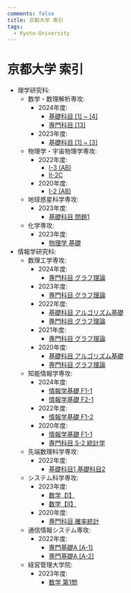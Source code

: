 ```yaml
---
comments: false
title: 京都大学 索引
tags:
  - Kyoto-University
---
```


# 京都大学 索引

- 理学研究科:
    - 数学・数理解析専攻:
        - 2024年度:
            - [基礎科目 \[1\] ~ \[4\]](science/math_2024_kiso_1_4.md)
            - [専門科目 \[13\]](science/math_2024_senmon_13.md)
        - 2023年度:
            - [基礎科目 \[1\] ~ \[3\]](science/math_2023_kiso_1_3.md)
    - 物理学・宇宙物理学専攻:
        - 2022年度:
            - [I-3 (AB)](science/phys_2022_I_3_AB.md)
            - [II-2C](science/phys_2022_II_2_C.md)
        - 2020年度:
            - [I-2 (AB)](science/phys_2020_I_2_AB.md)
    - 地球惑星科学専攻:
        - 2023年度:
            - [基礎科目 問題1](science/eps_2023_kiso_1.md)
    - 化学専攻:
        - 2023年度:
            - [物理学 基礎](science/chem_2023_phys_kiso.md)
- 情報学研究科:
    - 数理工学専攻:
        - 2024年度:
            - [専門科目 グラフ理論](informatics/amp_202308_graph_theory.md)
        - 2023年度:
            - [専門科目 グラフ理論](informatics/amp_202208_graph_theory.md)
        - 2022年度:
            - [基礎科目 アルゴリズム基礎](informatics/amp_202108_algorithm.md)
            - [専門科目 グラフ理論](informatics/amp_202108_graph_theory.md)
        - 2021年度:
            - [専門科目 グラフ理論](informatics/amp_202008_graph_theory.md)
        - 2020年度:
            - [基礎科目 アルゴリズム基礎](informatics/amp_201908_algorithm.md)
            - [専門科目 グラフ理論](informatics/amp_201908_graph_theory.md)
    - 知能情報学専攻:
        - 2024年度:
            - [情報学基礎 F1-1](informatics/ist_202308_kiso_f1_1.md)
            - [情報学基礎 F2-1](informatics/ist_202308_kiso_f2_1.md)
        - 2022年度:
            - [情報学基礎 F1-2](informatics/ist_202108_kiso_f1_2.md)
        - 2020年度:
            - [情報学基礎 F1-1](informatics/ist_201908_kiso_f1_1.md)
            - [専門科目 S-2 統計学](informatics/ist_201908_senmon_s_2.md)
    - 先端数理科学専攻:
        - 2022年度:
            - [基礎科目1 基礎科目2](informatics/ams_202108_kiso_1_2.md)
    - システム科学専攻:
        - 2023年度:
            - [数学【I】](informatics/sys_202208_math_I.md)
            - [数学【II】](informatics/sys_202208_math_II.md)
        - 2020年度:
            - [専門科目 確率統計](informatics/sys_201908_senmon_stat.md)
    - 通信情報システム専攻:
        - 2022年度:
            - [専門基礎A \[A-1\]](informatics/cce_202108_senmonkiso_A_1.md)
            - [専門基礎A \[A-2\]](informatics/cce_202108_senmonkiso_A_2.md)
    - 経営管理大学院:
        - 2023年度:
          - [数学 第1問](management/2023_math_1.md)